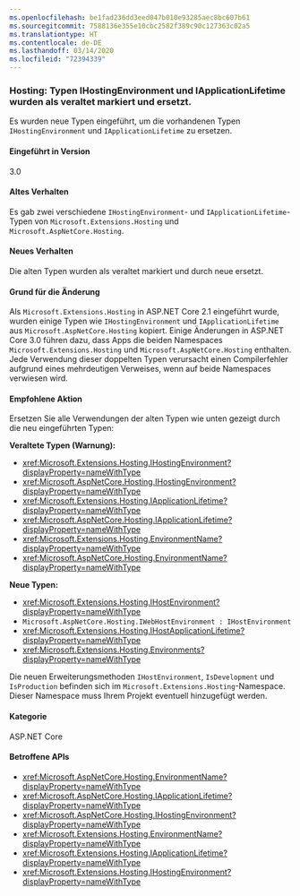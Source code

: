 ```yaml
---
ms.openlocfilehash: be1fad236dd3eed047b010e93285aec8bc607b61
ms.sourcegitcommit: 7588136e355e10cbc2582f389c90c127363c02a5
ms.translationtype: HT
ms.contentlocale: de-DE
ms.lasthandoff: 03/14/2020
ms.locfileid: "72394339"
---
```

### <a name="hosting-ihostingenvironment-and-iapplicationlifetime-types-marked-obsolete-and-replaced"></a>Hosting: Typen IHostingEnvironment und IApplicationLifetime wurden als veraltet markiert und ersetzt.

Es wurden neue Typen eingeführt, um die vorhandenen Typen `IHostingEnvironment` und `IApplicationLifetime` zu ersetzen.

#### <a name="version-introduced"></a>Eingeführt in Version

3.0

#### <a name="old-behavior"></a>Altes Verhalten

Es gab zwei verschiedene `IHostingEnvironment`- und `IApplicationLifetime`-Typen von `Microsoft.Extensions.Hosting` und `Microsoft.AspNetCore.Hosting`.

#### <a name="new-behavior"></a>Neues Verhalten

Die alten Typen wurden als veraltet markiert und durch neue ersetzt.

#### <a name="reason-for-change"></a>Grund für die Änderung

Als `Microsoft.Extensions.Hosting` in ASP.NET Core 2.1 eingeführt wurde, wurden einige Typen wie `IHostingEnvironment` und `IApplicationLifetime` aus `Microsoft.AspNetCore.Hosting` kopiert. Einige Änderungen in ASP.NET Core 3.0 führen dazu, dass Apps die beiden Namespaces `Microsoft.Extensions.Hosting` und `Microsoft.AspNetCore.Hosting` enthalten. Jede Verwendung dieser doppelten Typen verursacht einen Compilerfehler aufgrund eines mehrdeutigen Verweises, wenn auf beide Namespaces verwiesen wird.

#### <a name="recommended-action"></a>Empfohlene Aktion

Ersetzen Sie alle Verwendungen der alten Typen wie unten gezeigt durch die neu eingeführten Typen:

**Veraltete Typen (Warnung):**

- <xref:Microsoft.Extensions.Hosting.IHostingEnvironment?displayProperty=nameWithType>
- <xref:Microsoft.AspNetCore.Hosting.IHostingEnvironment?displayProperty=nameWithType>
- <xref:Microsoft.Extensions.Hosting.IApplicationLifetime?displayProperty=nameWithType>
- <xref:Microsoft.AspNetCore.Hosting.IApplicationLifetime?displayProperty=nameWithType>
- <xref:Microsoft.Extensions.Hosting.EnvironmentName?displayProperty=nameWithType>
- <xref:Microsoft.AspNetCore.Hosting.EnvironmentName?displayProperty=nameWithType>

**Neue Typen:**

- <xref:Microsoft.Extensions.Hosting.IHostEnvironment?displayProperty=nameWithType>
- `Microsoft.AspNetCore.Hosting.IWebHostEnvironment : IHostEnvironment`
- <xref:Microsoft.Extensions.Hosting.IHostApplicationLifetime?displayProperty=nameWithType>
- <xref:Microsoft.Extensions.Hosting.Environments?displayProperty=nameWithType>

Die neuen Erweiterungsmethoden `IHostEnvironment`, `IsDevelopment` und `IsProduction` befinden sich im `Microsoft.Extensions.Hosting`-Namespace. Dieser Namespace muss Ihrem Projekt eventuell hinzugefügt werden.

#### <a name="category"></a>Kategorie

ASP.NET Core

#### <a name="affected-apis"></a>Betroffene APIs

- <xref:Microsoft.AspNetCore.Hosting.EnvironmentName?displayProperty=nameWithType>
- <xref:Microsoft.AspNetCore.Hosting.IApplicationLifetime?displayProperty=nameWithType>
- <xref:Microsoft.AspNetCore.Hosting.IHostingEnvironment?displayProperty=nameWithType>
- <xref:Microsoft.Extensions.Hosting.EnvironmentName?displayProperty=nameWithType>
- <xref:Microsoft.Extensions.Hosting.IApplicationLifetime?displayProperty=nameWithType>
- <xref:Microsoft.Extensions.Hosting.IHostingEnvironment?displayProperty=nameWithType>

<!-- 

#### Affected APIs

- `T:Microsoft.AspNetCore.Hosting.EnvironmentName`
- `T:Microsoft.AspNetCore.Hosting.IApplicationLifetime`
- `T:Microsoft.AspNetCore.Hosting.IHostingEnvironment`
- `T:Microsoft.Extensions.Hosting.EnvironmentName`
- `T:Microsoft.Extensions.Hosting.IApplicationLifetime`
- `T:Microsoft.Extensions.Hosting.IHostingEnvironment`

-->
